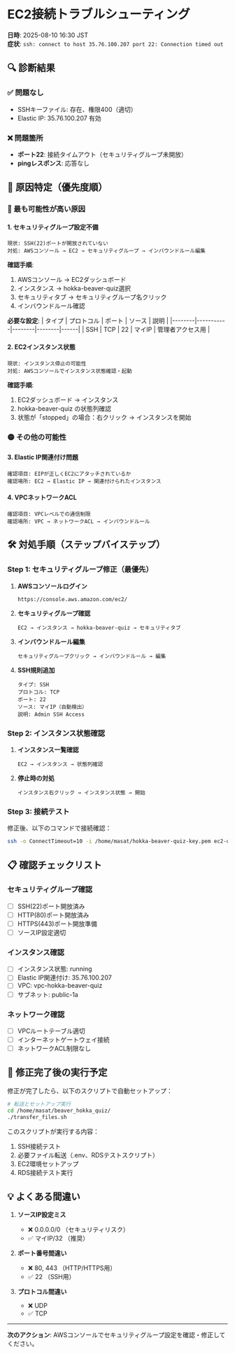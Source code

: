 # EC2接続トラブルシューティング

**日時**: 2025-08-10 16:30 JST  
**症状**: `ssh: connect to host 35.76.100.207 port 22: Connection timed out`

## 🔍 診断結果

### ✅ 問題なし
- SSHキーファイル: 存在、権限400（適切）
- Elastic IP: 35.76.100.207 有効

### ❌ 問題箇所
- **ポート22**: 接続タイムアウト（セキュリティグループ未開放）
- **pingレスポンス**: 応答なし

## 🎯 原因特定（優先度順）

### 🔴 最も可能性が高い原因

#### 1. セキュリティグループ設定不備
```
現状: SSH(22)ポートが開放されていない
対処: AWSコンソール → EC2 → セキュリティグループ → インバウンドルール編集
```

**確認手順**:
1. AWSコンソール → EC2ダッシュボード
2. インスタンス → hokka-beaver-quiz選択
3. セキュリティタブ → セキュリティグループ名クリック
4. インバウンドルール確認

**必要な設定**:
| タイプ | プロトコル | ポート | ソース | 説明 |
|--------|-----------|--------|--------|------|
| SSH | TCP | 22 | マイIP | 管理者アクセス用 |

#### 2. EC2インスタンス状態
```
現状: インスタンス停止の可能性
対処: AWSコンソールでインスタンス状態確認・起動
```

**確認手順**:
1. EC2ダッシュボード → インスタンス
2. hokka-beaver-quiz の状態列確認
3. 状態が「stopped」の場合：右クリック → インスタンスを開始

### 🟡 その他の可能性

#### 3. Elastic IP関連付け問題
```
確認項目: EIPが正しくEC2にアタッチされているか
確認場所: EC2 → Elastic IP → 関連付けられたインスタンス
```

#### 4. VPCネットワークACL
```
確認項目: VPCレベルでの通信制限
確認場所: VPC → ネットワークACL → インバウンドルール
```

## 🛠️ 対処手順（ステップバイステップ）

### Step 1: セキュリティグループ修正（最優先）

1. **AWSコンソールログイン**
   ```
   https://console.aws.amazon.com/ec2/
   ```

2. **セキュリティグループ確認**
   ```
   EC2 → インスタンス → hokka-beaver-quiz → セキュリティタブ
   ```

3. **インバウンドルール編集**
   ```
   セキュリティグループクリック → インバウンドルール → 編集
   ```

4. **SSH規則追加**
   ```
   タイプ: SSH
   プロトコル: TCP
   ポート: 22
   ソース: マイIP（自動検出）
   説明: Admin SSH Access
   ```

### Step 2: インスタンス状態確認

1. **インスタンス一覧確認**
   ```
   EC2 → インスタンス → 状態列確認
   ```

2. **停止時の対処**
   ```
   インスタンス右クリック → インスタンス状態 → 開始
   ```

### Step 3: 接続テスト

修正後、以下のコマンドで接続確認：

```bash
ssh -o ConnectTimeout=10 -i /home/masat/hokka-beaver-quiz-key.pem ec2-user@35.76.100.207
```

## 📋 確認チェックリスト

### セキュリティグループ確認
- [ ] SSH(22)ポート開放済み
- [ ] HTTP(80)ポート開放済み
- [ ] HTTPS(443)ポート開放準備
- [ ] ソースIP設定適切

### インスタンス確認  
- [ ] インスタンス状態: running
- [ ] Elastic IP関連付け: 35.76.100.207
- [ ] VPC: vpc-hokka-beaver-quiz
- [ ] サブネット: public-1a

### ネットワーク確認
- [ ] VPCルートテーブル適切
- [ ] インターネットゲートウェイ接続
- [ ] ネットワークACL制限なし

## 🚀 修正完了後の実行予定

修正が完了したら、以下のスクリプトで自動セットアップ：

```bash
# 転送とセットアップ実行
cd /home/masat/beaver_hokka_quiz/
./transfer_files.sh
```

このスクリプトが実行する内容：
1. SSH接続テスト
2. 必要ファイル転送（.env、RDSテストスクリプト）
3. EC2環境セットアップ
4. RDS接続テスト実行

## 💡 よくある間違い

1. **ソースIP設定ミス**
   - ❌ 0.0.0.0/0 （セキュリティリスク）
   - ✅ マイIP/32 （推奨）

2. **ポート番号間違い**
   - ❌ 80, 443 （HTTP/HTTPS用）
   - ✅ 22 （SSH用）

3. **プロトコル間違い**
   - ❌ UDP
   - ✅ TCP

---

**次のアクション**: AWSコンソールでセキュリティグループ設定を確認・修正してください。